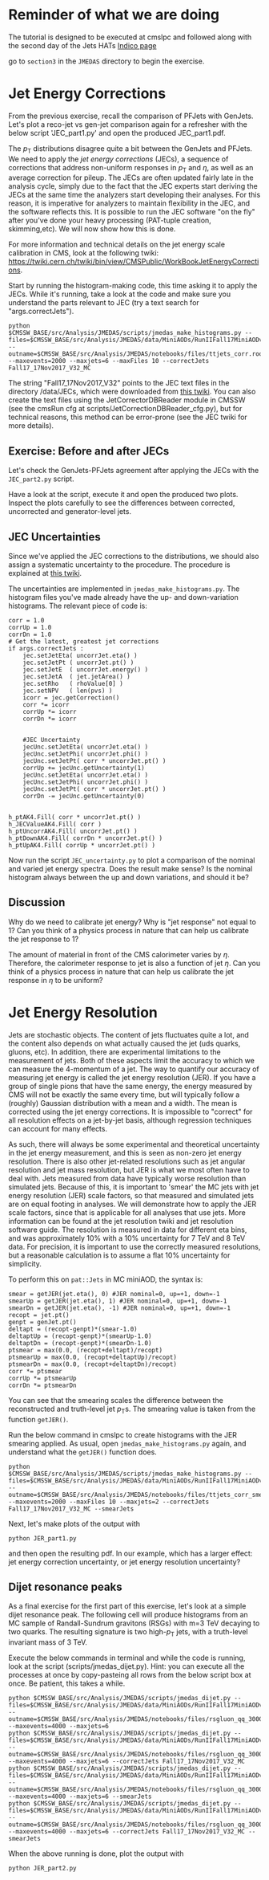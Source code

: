 # Reminder of what we are doing

The tutorial is designed to be executed at cmslpc and followed along with the second day of the Jets HATs [Indico page](https://indico.cern.ch/event/1311545/)

go to `section3` in the `JMEDAS` directory to begin the exercise.

# Jet Energy Corrections

From the previous exercise, recall the comparison of PFJets with GenJets. Let's plot a reco-jet vs gen-jet comparison again for a refresher with the below script 'JEC_part1.py' and open the produced JEC_part1.pdf.

The $p_{\mathrm{T}}$ distributions disagree quite a bit between the GenJets and PFJets. We need to apply the *jet energy corrections* (JECs), a sequence of corrections that address non-uniform responses in $p_{\mathrm{T}}$ and $\eta$, as well as an average correction for pileup. The JECs are often updated fairly late in the analysis cycle, simply due to the fact that the JEC experts start deriving the JECs at the same time the analyzers start developing their analyses. For this reason, it is imperative for analyzers to maintain flexibility in the JEC, and the software reflects this. It is possible to run the JEC software "on the fly" after you've done your heavy processing (PAT-tuple creation, skimming,etc). We will now show how this is done.

For more information and technical details on the jet energy scale calibration in CMS, look at the following twiki: https://twiki.cern.ch/twiki/bin/view/CMSPublic/WorkBookJetEnergyCorrections. 

Start by running the histogram-making code, this time asking it to apply the JECs. While it's running, take a look at the code and make sure you understand the parts relevant to JEC (try a text search for "args.correctJets"). 

```
python $CMSSW_BASE/src/Analysis/JMEDAS/scripts/jmedas_make_histograms.py --files=$CMSSW_BASE/src/Analysis/JMEDAS/data/MiniAODs/RunIIFall17MiniAODv2/ttjets2023.txt --outname=$CMSSW_BASE/src/Analysis/JMEDAS/notebooks/files/ttjets_corr.root --maxevents=2000 --maxjets=6 --maxFiles 10 --correctJets Fall17_17Nov2017_V32_MC
```

The string "Fall17_17Nov2017_V32" points to the JEC text files in the directory /data/JECs, which were downloaded from [this twiki](https://twiki.cern.ch/twiki/bin/view/CMS/JECDataMC). You can also create the text files using the JetCorrectorDBReader module in CMSSW (see the cmsRun cfg at scripts/JetCorrectionDBReader_cfg.py), but for technical reasons, this method can be error-prone (see the JEC twiki for more details). 

## Exercise: Before and after JECs

Let's check the GenJets-PFJets agreement after applying the JECs with the `JEC_part2.py` script.

Have a look at the script, execute it and open the produced two plots. Inspect the plots carefully to see the differences between corrected, uncorrected and generator-level jets.

## JEC Uncertainties

Since we've applied the JEC corrections to the distributions, we should also assign a systematic uncertainty to the procedure. The procedure is explained at [this twiki](https://twiki.cern.ch/twiki/bin/view/CMSPublic/WorkBookJetEnergyCorrections#JetCorUncertainties). 

The uncertainties are implemented in `jmedas_make_histograms.py`. The histogram files you've made already have the up- and down-variation histograms. The relevant piece of code is:

```
corr = 1.0
corrUp = 1.0
corrDn = 1.0
# Get the latest, greatest jet corrections
if args.correctJets : 
    jec.setJetEta( uncorrJet.eta() )
    jec.setJetPt ( uncorrJet.pt() )
    jec.setJetE  ( uncorrJet.energy() )
    jec.setJetA  ( jet.jetArea() )
    jec.setRho   ( rhoValue[0] )
    jec.setNPV   ( len(pvs) )
    icorr = jec.getCorrection()
    corr *= icorr
    corrUp *= icorr
    corrDn *= icorr


    #JEC Uncertainty
    jecUnc.setJetEta( uncorrJet.eta() )
    jecUnc.setJetPhi( uncorrJet.phi() )
    jecUnc.setJetPt( corr * uncorrJet.pt() )
    corrUp += jecUnc.getUncertainty(1)
    jecUnc.setJetEta( uncorrJet.eta() )
    jecUnc.setJetPhi( uncorrJet.phi() )
    jecUnc.setJetPt( corr * uncorrJet.pt() )
    corrDn -= jecUnc.getUncertainty(0)


h_ptAK4.Fill( corr * uncorrJet.pt() )
h_JECValueAK4.Fill( corr )
h_ptUncorrAK4.Fill( uncorrJet.pt() )
h_ptDownAK4.Fill( corrDn * uncorrJet.pt() )
h_ptUpAK4.Fill( corrUp * uncorrJet.pt() )
```

Now run the script `JEC_uncertainty.py` to plot a comparison of the nominal and varied jet energy spectra. Does the result make sense? Is the nominal histogram always between the up and down variations, and should it be?

## Discussion
Why do we need to calibrate jet energy? Why is "jet response" not equal to 1? Can you think of a physics process in nature that can help us calibrate the jet response to 1?

The amount of material in front of the CMS calorimeter varies by $\eta$. Therefore, the calorimeter response to jet is also a function of jet $\eta$. Can you think of a physics process in nature that can help us calibrate the jet response in $\eta$ to be uniform?

# Jet Energy Resolution

Jets are stochastic objects. The content of jets fluctuates quite a lot, and the content also depends on what actually caused the jet (uds quarks, gluons, etc). In addition, there are experimental limitations to the measurement of jets. Both of these aspects limit the accuracy to which we can measure the 4-momentum of a jet. The way to quantify our accuracy of measuring jet energy is called the jet energy resolution (JER). If you have a group of single pions that have the same energy, the energy measured by CMS will not be exactly the same every time, but will typically follow a (roughly) Gaussian distribution with a mean and a width. The mean is corrected using the jet energy corrections. It is impossible to "correct" for all resolution effects on a jet-by-jet basis, although regression techniques can account for many effects.

As such, there will always be some experimental and theoretical uncertainty in the jet energy measurement, and this is seen as non-zero jet energy resolution. There is also other jet-related resolutions such as jet angular resolution and jet mass resolution, but JER is what we most often have to deal with.
Jets measured from data have typically worse resolution than simulated jets. Because of this, it is important to 'smear' the MC jets with jet energy resolution (JER) scale factors, so that measured and simulated jets are on equal footing in analyses. We will demonstrate how to apply the JER scale factors, since that is applicable for all analyses that use jets. More information can be found at the jet resolution twiki and jet resolution software guide. The resolution is measured in data for different eta bins, and was approximately 10% with a 10% uncertainty for 7 TeV and 8 TeV data. For precision, it is important to use the correctly measured resolutions, but a reasonable calculation is to assume a flat 10% uncertainty for simplicity.

To perform this on `pat::Jets` in MC miniAOD, the syntax is:

```
smear = getJER(jet.eta(), 0) #JER nominal=0, up=+1, down=-1
smearUp = getJER(jet.eta(), 1) #JER nominal=0, up=+1, down=-1
smearDn = getJER(jet.eta(), -1) #JER nominal=0, up=+1, down=-1
recopt = jet.pt()
genpt = genJet.pt()
deltapt = (recopt-genpt)*(smear-1.0)
deltaptUp = (recopt-genpt)*(smearUp-1.0)
deltaptDn = (recopt-genpt)*(smearDn-1.0)
ptsmear = max(0.0, (recopt+deltapt)/recopt)
ptsmearUp = max(0.0, (recopt+deltaptUp)/recopt)
ptsmearDn = max(0.0, (recopt+deltaptDn)/recopt)
corr *= ptsmear
corrUp *= ptsmearUp
corrDn *= ptsmearDn
```

You can see that the smearing scales the difference between the reconstructed and truth-level jet $p_{\mathrm{T}}$s. The smearing value is taken from the function `getJER()`. 

Run the below command in cmslpc to create histograms with the JER smearing applied. As usual, open `jmedas_make_histograms.py` again, and understand what the `getJER()` function does.  

```
python $CMSSW_BASE/src/Analysis/JMEDAS/scripts/jmedas_make_histograms.py --files=$CMSSW_BASE/src/Analysis/JMEDAS/data/MiniAODs/RunIIFall17MiniAODv2/ttjets2023.txt --outname=$CMSSW_BASE/src/Analysis/JMEDAS/notebooks/files/ttjets_corr_smear.root --maxevents=2000 --maxFiles 10 --maxjets=2 --correctJets Fall17_17Nov2017_V32_MC --smearJets
```

Next, let's make plots of the output with

```
python JER_part1.py
```

and then open the resulting pdf. In our example, which has a larger effect: jet energy correction uncertainty, or jet energy resolution uncertainty?

## Dijet resonance peaks
As a final exercise for the first part of this exercise, let's look at a simple dijet resonance peak. The following cell will produce histograms from an MC sample of Randall-Sundrum gravitons (RSGs) with m=3 TeV decaying to two quarks. The resulting signature is two high-$p_{\mathrm{T}}$ jets, with a truth-level invariant mass of 3 TeV. 

Execute the below commands in terminal and while the code is running, look at the script (scripts/jmedas_dijet.py). Hint: you can execute all the processes at once by copy-pasteing all rows from the below script box at once. Be patient, this takes a while.

```
python $CMSSW_BASE/src/Analysis/JMEDAS/scripts/jmedas_dijet.py --files=$CMSSW_BASE/src/Analysis/JMEDAS/data/MiniAODs/RunIIFall17MiniAODv2/rsgluon_qq_3000GeV.txt --outname=$CMSSW_BASE/src/Analysis/JMEDAS/notebooks/files/rsgluon_qq_3000GeV.root --maxevents=4000 --maxjets=6
python $CMSSW_BASE/src/Analysis/JMEDAS/scripts/jmedas_dijet.py --files=$CMSSW_BASE/src/Analysis/JMEDAS/data/MiniAODs/RunIIFall17MiniAODv2/rsgluon_qq_3000GeV.txt --outname=$CMSSW_BASE/src/Analysis/JMEDAS/notebooks/files/rsgluon_qq_3000GeV_corr.root --maxevents=4000 --maxjets=6 --correctJets Fall17_17Nov2017_V32_MC
python $CMSSW_BASE/src/Analysis/JMEDAS/scripts/jmedas_dijet.py --files=$CMSSW_BASE/src/Analysis/JMEDAS/data/MiniAODs/RunIIFall17MiniAODv2/rsgluon_qq_3000GeV.txt --outname=$CMSSW_BASE/src/Analysis/JMEDAS/notebooks/files/rsgluon_qq_3000GeV_smear.root --maxevents=4000 --maxjets=6 --smearJets
python $CMSSW_BASE/src/Analysis/JMEDAS/scripts/jmedas_dijet.py --files=$CMSSW_BASE/src/Analysis/JMEDAS/data/MiniAODs/RunIIFall17MiniAODv2/rsgluon_qq_3000GeV.txt --outname=$CMSSW_BASE/src/Analysis/JMEDAS/notebooks/files/rsgluon_qq_3000GeV_corr_smear.root --maxevents=4000 --maxjets=6 --correctJets Fall17_17Nov2017_V32_MC --smearJets
```

When the above running is done, plot the output with

```
python JER_part2.py
```